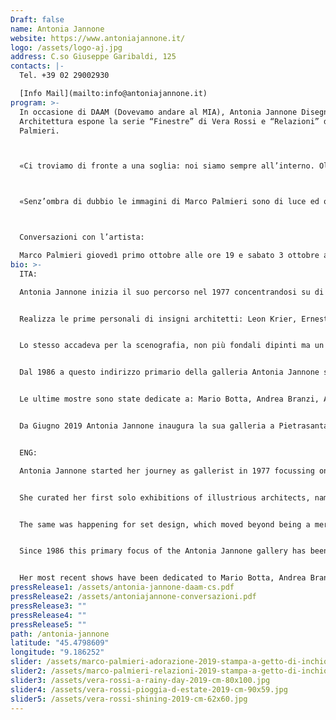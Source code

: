 ```yaml
---
Draft: false
name: Antonia Jannone
website: https://www.antoniajannone.it/
logo: /assets/logo-aj.jpg
address: C.so Giuseppe Garibaldi, 125
contacts: |-
  Tel. +39 02 29002930

  [Info Mail](mailto:info@antoniajannone.it)
program: >-
  In occasione di DAAM (Dovevamo andare al MIA), Antonia Jannone Disegni di
  Architettura espone la serie “Finestre” di Vera Rossi e “Relazioni” di Marco
  Palmieri.



  «Ci troviamo di fronte a una soglia: noi siamo sempre all’interno. Oltre sono sagome che non sempre siamo in grado di leggere. I vetri sono quelli che si utilizzavano cent’anni fa: in alcuni punti più densi, pastosi, in altri più nitidi. È un gioco di trasparenze, di presenze reali, contrapposte alle assenze presunte. La gamma dei colori è, quasi sempre, fredda. Il calore viene dall’ambiente proposto. Sono immagini della memoria, quella personale di Vera Rossi». Angela Madesani.



  «Senz’ombra di dubbio le immagini di Marco Palmieri sono di luce ed ombra, quindi assenze e presenze, per cui peso e leggerezza e dunque pieno e vuoto, oriente e occidente, anche grande e piccolo, e pure anima e corpo». Giacinto Di Pietrantonio.



  Conversazioni con l’artista:

  Marco Palmieri giovedì primo ottobre alle ore 19 e sabato 3 ottobre alle 12 Vera Rossi venerdì 2 ottobre alle 19 e domenica 4 alle 12
bio: >-
  ITA:

  Antonia Jannone inizia il suo percorso nel 1977 concentrandosi su di un’espressione artistica che fino ad allora non aveva trovato spazio: l’architettura.


  Realizza le prime personali di insigni architetti: Leon Krier, Ernesto Bruno Lapadula, Giovanni Muzio, Aldo Rossi, Alberto Sartoris, Ettore Sottsass, Stefan Wewerka. In quegli anni il disegno di architettura usciva dalla funzione strettamente progettuale e diventava una forma d’arte autonoma, esprimeva un’idea poetica del mondo valevole per se stessa (Aldo Rossi, Massimo Scolari, Ettore Sottsass, Arduino Cantafora) alla stregua di G.P.Pannini, Joli o Hubert Robert.


  Lo stesso accadeva per la scenografia, non più fondali dipinti ma un contesto tridimensionale inteso a creare un clima, un’atmosfera. Mostre di Nicola Benois, Ezio Frigerio, Pier Luigi Pizzi e altri.


  Dal 1986 a questo indirizzo primario della galleria Antonia Jannone si affianca un interesse speciale per artisti e designers: Sergio Cappelli e Patrizia Ranzo, Nathalie Du Pasquier, Borek Sipek e George Sowden.


  Le ultime mostre sono state dedicate a: Mario Botta, Andrea Branzi, Alessandro Busci, Aldo Cibic, Michele De Lucchi, Vittorio Gregotti, Steven Holl, Ugo La Pietra, Alessandro Mendini, Marco Palmieri, Gaetano Pesce, Franco Raggi, Umberto Riva, Alvaro Siza, Ettore Sottsass, Sergei Tchoban, Velasco Vitali e Marco Zanuso Jr.


  Da Giugno 2019 Antonia Jannone inaugura la sua galleria a Pietrasanta, in via del Marzocco, 18.


  ENG:

  Antonia Jannone started her journey as gallerist in 1977 focussing on a form of artistic expression that had, until then, not yet found a dedicated space: architecture.


  She curated her first solo exhibitions of illustrious architects, namely: Leon Krier, Ernesto Bruno Lapadula, Giovanni Muzio, Aldo Rossi, Alberto Sartoris, Ettore Sottsass, Stefan Wewerka. At that time architectural drawing started emerging from its strictly technical function to become an independent form of art, expressing a poetic concept of the world in its own right (Aldo Rossi, Massimo Scolari, Ettore Sottsass, Arduino Cantafora) in a similar way to G.P.Pannini, Joli or Hubert Robert.


  The same was happening for set design, which moved beyond being a mere painted backdrop to become a three-dimensional context intended to create an actual setting, an atmosphere. Shows of work by Nicola Benois, Ezio Frigerio, Pier Luigi Pizzi and others.


  Since 1986 this primary focus of the Antonia Jannone gallery has been combined with a profound interest in artists and designers, including Sergio Cappelli and Patrizia Ranzo, Nathalie Du Pasquier, Borek Sipek and George Sowden.


  Her most recent shows have been dedicated to Mario Botta, Andrea Branzi, Alessandro Busci, Aldo Cibic, Michele De Lucchi, Vittorio Gregotti, Steven Holl, Ugo La Pietra, Alessandro Mendini, Marco Palmieri, Gaetano Pesce, Franco Raggi, Umberto Riva, Alvaro Siza, Ettore Sottsass, Sergei Tchoban, Velasco Vitali and Marco Zanuso Jr.
pressRelease1: /assets/antonia-jannone-daam-cs.pdf
pressRelease2: /assets/antoniajannone-conversazioni.pdf
pressRelease3: ""
pressRelease4: ""
pressRelease5: ""
path: /antonia-jannone
latitude: "45.4798609"
longitude: "9.186252"
slider: /assets/marco-palmieri-adorazione-2019-stampa-a-getto-di-inchiostro-su-carta-cotone-45x48-cm-ed.-di-5_high-res.jpg
slider2: /assets/marco-palmieri-relazioni-2019-stampa-a-getto-di-inchiostro-su-carta-cotone-45x48-cm-la-singola-opera-ed.-di-5_high-res.jpg
slider3: /assets/vera-rossi-a-rainy-day-2019-cm-80x100.jpg
slider4: /assets/vera-rossi-pioggia-d-estate-2019-cm-90x59.jpg
slider5: /assets/vera-rossi-shining-2019-cm-62x60.jpg
---
```

